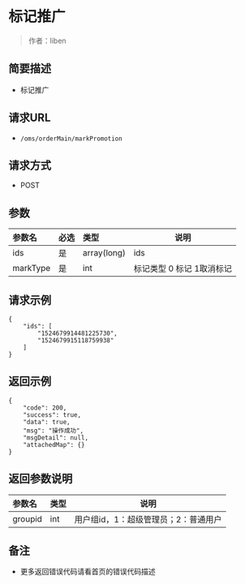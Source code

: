 # 标记推广

> 作者：liben

## 简要描述

- 标记推广

## 请求URL
- ` /oms/orderMain/markPromotion `
  
## 请求方式
- POST 

## 参数

|参数名|必选|类型|说明|
|:----    |:---|:----- |-----   |
|ids |是  |array(long) |ids   |
|markType |是  |int |标记类型 0 标记 1取消标记   |

## 请求示例 

``` 
{
    "ids": [
        "1524679914481225730",
        "1524679915118759938"
    ]
}
```

## 返回示例 

``` 
{
    "code": 200,
    "success": true,
    "data": true,
    "msg": "操作成功",
    "msgDetail": null,
    "attachedMap": {}
}
```

## 返回参数说明 

|参数名|类型|说明|
|:-----  |:-----|-----                           |
|groupid |int   |用户组id，1：超级管理员；2：普通用户  |

## 备注 

- 更多返回错误代码请看首页的错误代码描述